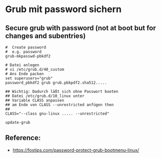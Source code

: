 # Grub mit password sichern 

## Secure grub with password (not at boot but for changes and subentries)

```
#  Create password 
#  e.g. password 
grub-mkpasswd-pbkdf2
```

```
# Datei anlegen 
# vi /etc/grub.d/40_custom 
# Ans Ende packen 
set superusers="grub"
password_pbkdf2 grub grub.pbkpdf2.sha512.....
```

```
## Wichtig: Dadurch läßt sich ohne Passwort booten 
## Datei /etc/grub.d/10_linux unter  
## Variable CLASS anpassen 
## am Ende von CLASS --unrestricted anfügen then 
## 
CLASS="--class gnu-linux ..... --unrestricted" 
```

```
update-grub 
```

## Reference:

  * https://fostips.com/password-protect-grub-bootmenu-linux/

